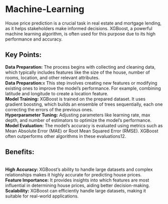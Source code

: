 # Machine-Learning

House price prediction is a crucial task in real estate and mortgage lending, as it helps stakeholders make informed decisions. XGBoost, a powerful machine learning algorithm, is often used for this purpose due to its high performance and accuracy.

<h2>Key Points:</h2>
<b>Data Preparation:</b> The process begins with collecting and cleaning data, which typically includes features like the size of the house, number of rooms, location, and other relevant attributes.<br>
<b>Data Preparation:</b>x This step involves creating new features or modifying existing ones to improve the model’s performance. For example, combining latitude and longitude to create a location feature.<br>
<b>Model Training:</b> XGBoost is trained on the prepared dataset. It uses gradient boosting, which builds an ensemble of trees sequentially, each one correcting the errors of the previous ones.<br>
<b>Hyperparameter Tuning:</b> Adjusting parameters like learning rate, max depth, and number of estimators to optimize the model’s performance.<br>
<b>Model Evaluation:</b> The model’s accuracy is evaluated using metrics such as Mean Absolute Error (MAE) or Root Mean Squared Error (RMSE). XGBoost often outperforms other algorithms in these evaluations12.<br>
<h2>Benefits:</h2><br>
<b>High Accuracy: </b>XGBoost’s ability to handle large datasets and complex relationships makes it highly accurate for predicting house prices.<br>
<b>Feature Importance:</b> It provides insights into which features are most influential in determining house prices, aiding better decision-making.<br>
<b>Scalability:</b> XGBoost can efficiently handle large datasets, making it suitable for real-world applications.
